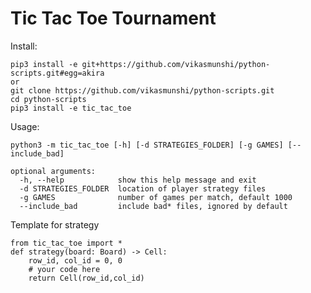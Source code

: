 Tic Tac Toe Tournament
======================

Install:

    pip3 install -e git+https://github.com/vikasmunshi/python-scripts.git#egg=akira
    or
    git clone https://github.com/vikasmunshi/python-scripts.git
    cd python-scripts
    pip3 install -e tic_tac_toe

Usage:

    python3 -m tic_tac_toe [-h] [-d STRATEGIES_FOLDER] [-g GAMES] [--include_bad]

    optional arguments:
      -h, --help            show this help message and exit
      -d STRATEGIES_FOLDER  location of player strategy files
      -g GAMES              number of games per match, default 1000
      --include_bad         include bad* files, ignored by default
  
Template for strategy

    from tic_tac_toe import *
    def strategy(board: Board) -> Cell:
        row_id, col_id = 0, 0
        # your code here
        return Cell(row_id,col_id)
